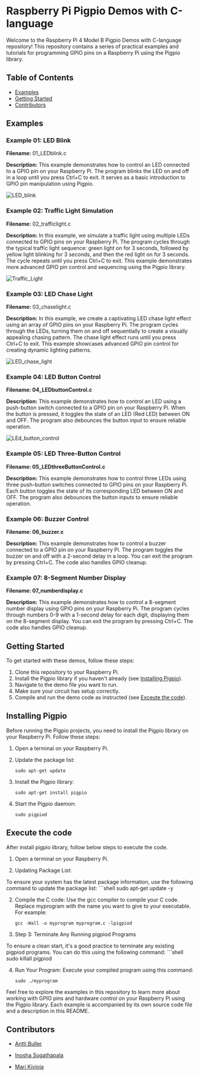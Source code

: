 # Raspberry Pi Pigpio Demos with C-language

Welcome to the Raspberry Pi 4 Model B Pigpio Demos with C-language repository! This repository contains a series of practical examples and tutorials for programming GPIO pins on a Raspberry Pi using the Pigpio library.

## Table of Contents


- [Examples](#examples)
- [Getting Started](#getting-started)
- [Contributors](#contributors)

## Examples

### Example 01: LED Blink
**Filename:** 01_LEDblink.c

**Description:**
This example demonstrates how to control an LED connected to a GPIO pin on your Raspberry Pi. The program blinks the LED on and off in a loop until you press Ctrl+C to exit. It serves as a basic introduction to GPIO pin manipulation using Pigpio.

![LED_blink](Circuit_diagram/01_LEDblink.png)

### Example 02: Traffic Light Simulation
**Filename:** 02_trafficlight.c

**Description:**
In this example, we simulate a traffic light using multiple LEDs connected to GPIO pins on your Raspberry Pi. The program cycles through the typical traffic light sequence: green light on for 3 seconds, followed by yellow light blinking for 3 seconds, and then the red light on for 3 seconds. The cycle repeats until you press Ctrl+C to exit. This example demonstrates more advanced GPIO pin control and sequencing using the Pigpio library.

![Traffic_Light](Circuit_diagram/02_Trafficlight.png)

### Example 03: LED Chase Light
**Filename:** 03_chaselight.c

**Description:**
In this example, we create a captivating LED chase light effect using an array of GPIO pins on your Raspberry Pi. The program cycles through the LEDs, turning them on and off sequentially to create a visually appealing chasing pattern. The chase light effect runs until you press Ctrl+C to exit. This example showcases advanced GPIO pin control for creating dynamic lighting patterns.

![LED_chase_light](Circuit_diagram/03_chaselight.png)

### Example 04: LED Button Control
**Filename: 04_LEDbuttonControl.c**

**Description:**
This example demonstrates how to control an LED using a push-button switch connected to a GPIO pin on your Raspberry Pi. When the button is pressed, it toggles the state of an LED (Red LED) between ON and OFF. The program also debounces the button input to ensure reliable operation.

![LEd_button_control](Circuit_diagram/04_LEDBbuttonControl.png)

### Example 05: LED Three-Button Control
**Filename: 05_LEDthreeButtonControl.c**

**Description:**
This example demonstrates how to control three LEDs using three push-button switches connected to GPIO pins on your Raspberry Pi. Each button toggles the state of its corresponding LED between ON and OFF. The program also debounces the button inputs to ensure reliable operation.


### Example 06: Buzzer Control
**Filename: 06_buzzer.c**

**Description:**
This example demonstrates how to control a buzzer connected to a GPIO pin on your Raspberry Pi. The program toggles the buzzer on and off with a 2-second delay in a loop. You can exit the program by pressing Ctrl+C. The code also handles GPIO cleanup.


### Example 07: 8-Segment Number Display
**Filename: 07_numberdisplay.c**

**Description:**
This example demonstrates how to control a 8-segment number display using GPIO pins on your Raspberry Pi. The program cycles through numbers 0-9 with a 1-second delay for each digit, displaying them on the 8-segment display. You can exit the program by pressing Ctrl+C. The code also handles GPIO cleanup.

## Getting Started

To get started with these demos, follow these steps:

1. Clone this repository to your Raspberry Pi.
2. Install the Pigpio library if you haven't already (see [Installing Pigpio](#installing-pigpio)).
3. Navigate to the demo file you want to run.
4. Make sure your circuit has setup correctly. 
5. Compile and run the demo code as instructed (see [Exceute the code](#execute-the-code)).
## Installing Pigpio

Before running the Pigpio projects, you need to install the Pigpio library on your Raspberry Pi. Follow these steps:

1. Open a terminal on your Raspberry Pi.

2. Update the package list:
    ```shell
    sudo apt-get update

3. Install the Pigpio library:
    ```shell
    sudo apt-get install pigpio

4. Start the Pigpio daemon:
    ```shell
    sudo pigpiod

## Execute the code

After install pigpio library, follow below steps to execute the code.
1. Open a terminal on your Raspberry Pi.

2. Updating Package List:

To ensure your system has the latest package information, use the following command to update the package list:
    ```shell
    sudo apt-get update -y


2. Compile the C code: Use the gcc compiler to compile your C code. Replace myprogram with the name you want to give to your executable. For example:
    ```shell
    gcc -Wall -o myprogram myprogram.c -lpigpiod

3. Step 3: Terminate Any Running pigpiod Programs

To ensure a clean start, it's a good practice to terminate any existing pigpiod programs. You can do this using the following command:
    ```shell
    sudo killall pigpiod

4. Run Your Program: Execute your compiled program using this command:
    ```shell
    sudo ./myprogram

Feel free to explore the examples in this repository to learn more about working with GPIO pins and hardware control on your Raspberry Pi using the Pigpio library. Each example is accompanied by its own source code file and a description in this README.

## Contributors

- [Antti Buller](https://github.com/anatt1b)
  
- [Inosha Sugathapala](https://github.com/Inoshas)
 
- [Mari Kivioja](https://github.com/Veaiga)
 

